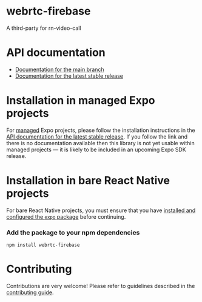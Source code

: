 # webrtc-firebase

A third-party for rn-video-call

# API documentation

- [Documentation for the main branch](https://github.com/expo/expo/blob/main/docs/pages/versions/unversioned/sdk/webrtc-firebase.md)
- [Documentation for the latest stable release](https://docs.expo.dev/versions/latest/sdk/webrtc-firebase/)

# Installation in managed Expo projects

For [managed](https://docs.expo.dev/archive/managed-vs-bare/) Expo projects, please follow the installation instructions in the [API documentation for the latest stable release](#api-documentation). If you follow the link and there is no documentation available then this library is not yet usable within managed projects &mdash; it is likely to be included in an upcoming Expo SDK release.

# Installation in bare React Native projects

For bare React Native projects, you must ensure that you have [installed and configured the `expo` package](https://docs.expo.dev/bare/installing-expo-modules/) before continuing.

### Add the package to your npm dependencies

```
npm install webrtc-firebase
```




# Contributing

Contributions are very welcome! Please refer to guidelines described in the [contributing guide]( https://github.com/expo/expo#contributing).
